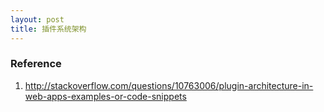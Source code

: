 ```yaml
---
layout: post
title: 插件系统架构
---
```


### Reference

1. <http://stackoverflow.com/questions/10763006/plugin-architecture-in-web-apps-examples-or-code-snippets>
